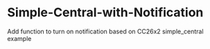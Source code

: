 # Simple-Central-with-Notification
Add function to turn on notification based on CC26x2 simple_central example
